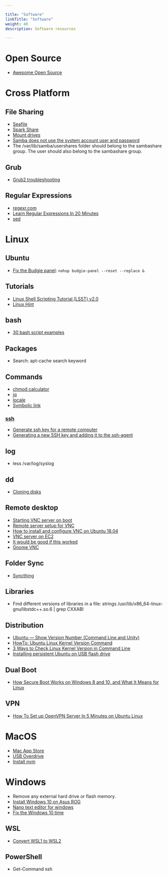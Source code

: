 ```yaml
---

title: "Software"  
linkTitle: "Software"  
weight: 40  
description: Software resources

---
```


# Open Source

*   [Awesome Open Source](https://awesomeopensource.com/)

# Cross Platform

## File Sharing

*   [Seafile](http://www.seafile.com/en/home/)
*   [Spark Share](http://www.sparkleshare.org/)
*   [Mount drives](https://askubuntu.com/questions/285539/detect-and-mount-devices)
*   [Samba does not use the system account user and password](https://ubuntu.com/tutorials/install-and-configure-samba#4-setting-up-user-accounts-and-connecting-to-share)
*   The /var/lib/samba/usershares folder should belong to the sambashare group. The user should also belong to the sambashare group.

## Grub

*   [Grub2 troubleshooting](https://help.ubuntu.com/community/Grub2/Troubleshooting)

## Regular Expressions

*   [regexr.com](https://regexr.com/)
*   [Learn Regular Expressions In 20 Minutes](https://www.youtube.com/watch?v=rhzKDrUiJVk)
*   [sed](https://sed.js.org/)

# Linux

## Ubuntu

*   [Fix the Budgie panel](https://discourse.ubuntubudgie.org/t/main-menu-disappeared/2378): `nohup budgie-panel --reset --replace &`

## Tutorials

*   [Linux Shell Scripting Tutorial (LSST) v2.0](https://bash.cyberciti.biz/guide/Main_Page)
*   [Linux Hint](https://linuxhint.com/)

## bash

*   [30 bash script examples](https://linuxhint.com/30_bash_script_examples/)

## Packages

*   Search: apt-cache search keyword

## Commands

*   [chmod calculator](https://chmod-calculator.com/)
*   [jq](https://stedolan.github.io/jq/)
*   [locale](https://www.thomas-krenn.com/en/wiki/Configure_Locales_in_Ubuntu)
*   [Symbolic link](https://linuxhint.com/create_symbolic_link_ubuntu/)

### [ssh](https://www.ssh.com)

*   [Generate ssh key for a remote computer](https://www.ssh.com/ssh/keygen)
*   [Generating a new SSH key and adding it to the ssh-agent](https://help.github.com/en/github/authenticating-to-github/generating-a-new-ssh-key-and-adding-it-to-the-ssh-agent)

## log

*   less /var/log/syslog

## dd

*   [Cloning disks](https://www.howtoforge.com/tutorial/linux-dd-command-clone-disk-practical-example/)

## Remote desktop

*   [Starting VNC server on boot](https://www.linode.com/docs/applications/remote-desktop/install-vnc-on-ubuntu-16-04/)
*   [Remote server setup for VNC](https://github.com/CDAT/cdat/wiki/Remote-server-setup-for-VNC)
*   [How to install and configure VNC on Ubuntu 18.04](https://www.digitalocean.com/community/tutorials/how-to-install-and-configure-vnc-on-ubuntu-18-04)
*   [VNC server on EC2](https://askubuntu.com/questions/1068370/vnc-grey-screen-16-04-tightvnc-xfce4-solved)
*   [It would be good if this worked](https://askubuntu.com/questions/800302/vncserver-grey-screen-ubuntu-16-04-lts)
*   [Gnome VNC](https://cloudcone.com/docs/article/install-desktop-vnc-ubuntu-16-04/)

## Folder Sync

*   [Syncthing](https://computingforgeeks.com/how-to-install-and-use-syncthing-on-ubuntu-18-04/)

## Libraries

*   Find different versions of libraries in a file: strings /usr/lib/x86\_64-linux-gnu/libstdc++.so.6 | grep CXXABI

## Distribution

*   [Ubuntu — Show Version Number (Command Line and Unity)](https://www.hostingadvice.com/how-to/ubuntu-show-version/)
*   [HowTo: Ubuntu Linux Kernel Version Command](https://www.cyberciti.biz/faq/find-ubuntu-linux-kernel-version-command/)
*   [3 Ways to Check Linux Kernel Version in Command Line](https://itsfoss.com/find-which-kernel-version-is-running-in-ubuntu/)
*   [Installing persistent Ubuntu on USB flash drive](https://unetbootin.github.io/)

## Dual Boot

*   [How Secure Boot Works on Windows 8 and 10, and What It Means for Linux](https://www.howtogeek.com/116569/htg-explains-how-windows-8s-secure-boot-feature-works-what-it-means-for-linux/)

## VPN

*   [How To Set up OpenVPN Server In 5 Minutes on Ubuntu Linux](https://www.cyberciti.biz/faq/howto-setup-openvpn-server-on-ubuntu-linux-14-04-or-16-04-lts/)

# MacOS

*   [Mac App Store](http://macappstore.org/)
*   [USB Overdrive](http://www.usboverdrive.com/)
*   [Install nvm](https://nodesource.com/blog/installing-node-js-tutorial-using-nvm-on-mac-os-x-and-ubuntu/)

# Windows

*   Remove any external hard drive or flash memory.
*   [Install Windows 10 on Asus ROG](https://rog.asus.com/forum/showthread.php?76993-Guide-How-to-install-windows-8-8-1-10-The-proper-way-(UEFI-based-installation))
*   [Nano text editor for windows](https://files.lhmouse.com/nano-win/)
*   [Fix the Windows 10 time](https://technastic.com/fix-time-between-windows-10-and-ubuntu-in-dual-boot/)

## WSL

*   [Convert WSL1 to WSL2](https://ericsysmin.com/2019/07/13/converting-wsl-1-operating-systems-to-wsl-2-on-windows/)

## PowerShell

*   Get-Command ssh
